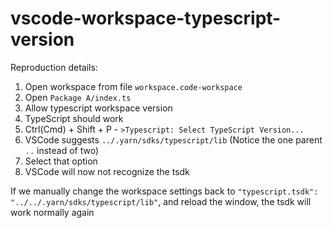 # vscode-workspace-typescript-version

Reproduction details:

1. Open workspace from file `workspace.code-workspace`
2. Open `Package A/index.ts`
3. Allow typescript workspace version
4. TypeScript should work
5. Ctrl(Cmd) + Shift + P - `>Typescript: Select TypeScript Version...`
6. VSCode suggests `../.yarn/sdks/typescript/lib` (Notice the one parent `..` instead of two)
7. Select that option
8. VSCode will now not recognize the tsdk

If we manually change the workspace settings back to `"typescript.tsdk": "../../.yarn/sdks/typescript/lib"`, and reload the window, the tsdk will work normally again
